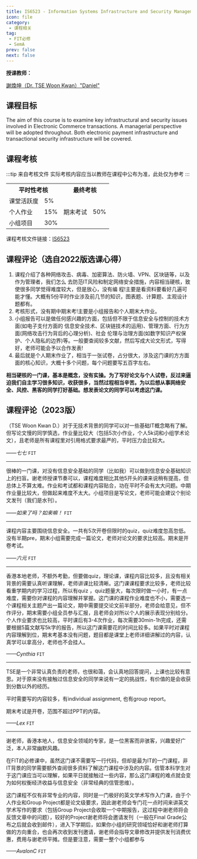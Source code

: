 ```yaml
---
title: IS6523 - Information Systems Infrastructure and Security Management
icon: file
category:
 - 课程相关
tag:
 - FIT必修
 - SemA
prev: false
next: false
---
```


**授课教师：**

[謝煥坤（Dr. TSE Woon Kwan）"Daniel"](https://www.cb.cityu.edu.hk/staff/iswktse/)

<!-- more -->

## 课程目标

The aim of this course is to examine key infrastructural and security issues involved in Electronic Commerce transactions. A managerial perspective will be adopted throughout. Both electronic payment infrastructure and transactional security infrastructure will be covered.

## 课程考核

:::tip 来自考核文件
实际考核内容应当以教师在课程中公布为准，此处仅为参考
:::

<table>
    <tr>
        <th colspan=2>
            平时性考核
        </th>
        <th colspan=2>
            最终考核
        </th>
    </tr>
    <tr>
        <td>
            课堂活跃度
        </td>
        <td>
            5%
        </td>
        <td rowspan=3>
            期末考试
        </td>
        <td rowspan=3>
            50%
        </td>
    </tr>
    <tr>
        <td>
            个人作业
        </td>
        <td>
            15%
        </td>
    </tr>
    <tr>
        <td>
            小组项目
        </td>
        <td>
            30%
        </td>
    </tr>
</table>

课程考核文件链接：[IS6523](https://www.cityu.edu.hk/catalogue/pg/202223/course/IS6523.pdf)

## 课程评论（选自2022版选课心得）

1. 课程介绍了各种网络攻击、病毒、加密算法、防火墙、VPN、区块链等，以及作为管理者，我们怎么 去防范IT风险和制定网络安全措施，内容相当硬核，致使很多同学觉得难度较大，但是放心，没有编 程!主要是看资料要看好几遍可能才懂。大概有5份平时作业涉及前几节的知识，图表题、计算题、主观设计题都有。
2. 考核形式，没有期中期末考!主要是小组报告和个人期末大作业。
3. 小组报告可以是做任何感兴趣的方面，包括但不限于信息安全与控制的技术方面(如电子支付方面的 信息安全技术、区块链技术的运用)、管理方面、行为方面(网络攻击行为背后的心理分析)、社会 伦理与治理方面(如数字知识产权保护、个人隐私的边界)等。一般要查阅较多文献，然后写成大论文形式，写得好，老师可能会予以合作发表!
4. 最后就是个人期末作业了，相当于一张试卷，占分很大，涉及这门课的方方面面的核心知识，大概十多个问题，每个问题要写五百字左右。

**相当硬核的一门课，基本是概念，没有实操。为了写好论文与个人试卷，反过来逼迫我们自主学习很多知识，收获很多，当然过程相当辛苦。为以后想从事网络安全、风控、黑客的同学打好基础。想发表论文的同学可以考虑这门课。**

## 课程评论（2023版）

（TSE Woon Kwan D.）对于无技术背景的同学可以对一些基础IT概念略有了解。但写论文慢的同学慎选，作业量比较大（包括5次小作业，个人5k词和小组学术论文），且老师是所有课程里对引用格式要求最严的，平时压力会比较大。

_——七七_ `FIT`

---

很棒的一门课，对没有信息安全基础的同学（比如我）可以做到信息安全基础知识上的扫盲。谢老师授课节奏可以，课程难度相比其他5开头的课来说稍有提高，但总体上不算太难。作业和考试都和课程内容贴合，功在平时不会有太大问题。中期作业量比较大，但做起来难度不太大。小组项目是写论文，老师可能会建议个别论文发刊（我们是水刊）。

_——如来了吗？如来嘛！_ `FIT`

---

课程内容主要围绕信息安全。一共有5次开卷但限时的quiz，quiz难度忽高忽低。没有半期pre，期末小组需要完成一篇论文，老师对论文的要求比较高。期末是开卷考试。

_——六元_ `FIT`

---

香港本地老师，不额外考勤，但要做quiz，理论课，课程内容比较多，且没有相关背景的需要认真听课理解，老师讲课比较清晰。这门课课程要求比较多，老师比较看重学期内的学习过程，所以有quiz ，quiz题量大，每次限时做一小时，有一点难度，需要你对课程的内容理解并掌握。这门课的课程作业难度也不小，需要选一个课程相关主题产出一篇论文，期中需要提交论文前半部分，老师会给意见，但不作评分，期末需要小组全员参与汇报，且老师会对所以个人的展示表现分别给分。个人作业要求也比较高，平时课后有3-4次作业，每次需要30min-1h完成，还需要根据5篇文献写5k字的报告，所以这门课需要花的时间比较多。如果平时对课程内容理解到位，期末考基本没有问题，题目都是课堂上老师详细讲解过的内容，认真学可以拿高分，老师也不会挂人。

_——Cynthia_ `FIT`

---

TSE是一个非常认真负责的老师，也很和蔼，会认真地回答提问，上课也比较有意思。对于原来没有接触过信息安全的同学来说有一定的挑战性，有价值的是会收获到分数以外的经历。

平时需要写的内容较多，有individual assignment, 也有group report。

期末考试是开卷，范围不超过PPT的内容。

_——Lex_ `FIT`

---

谢老师，香港本地人，信息安全领域的专家，是一位黑客而非骇客，兴趣爱好广泛，本人非常幽默风趣。

在FIT的必修课中，虽然这门课不需要写一行代码，但却是最为IT的一门课程，非IT背景的同学需要额外查阅很多资料了解这门课程中涉及的内容。信管本科学生对于这门课应当可以理解，如果平日就接触过一些内容，那么这门课程的难点就会变为如何权衡经济收益与信息安全（非常经典的信管思维）。

这门课程不仅有非常专业的内容，同时是一门极好的英文学术写作入门课，由于个人作业和Group Project都是论文级要求，因此谢老师会专门花一点时间来讲英文学术写作的要求（包括Group Project会收取一个中期报告，这过程中谢老师将会反馈文章中的问题），较好的Project谢老师将会邀请发刊（一般在Final Grade公布之后就会收到邮件），进入下学期后，如果你小组的研究领域恰好和谢老师打算做的方向重合，也会再次收到发刊邀请，谢老师会指导文章修改并提供发刊消费优惠，费用与谢老师平摊。但是要注意，需要一整个小组都参与

_——AvalonC_ `FIT`
